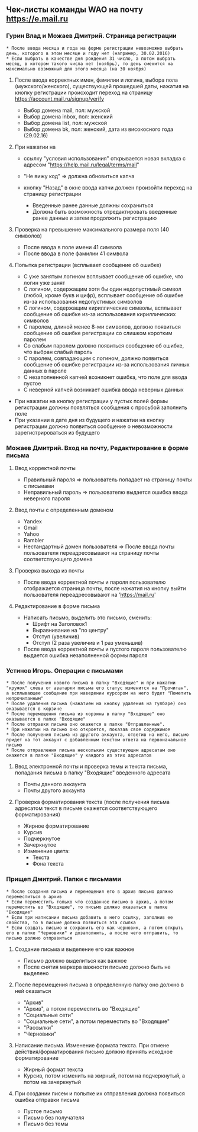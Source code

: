 ## Чек-листы команды WAO на почту https://e.mail.ru

### Гурин Влад и Можаев Дмитрий. Страница регистрации

    * После ввода месяца и года на форме регистрации невозможно выбрать день, которого в этом месяце и году нет (например, 30.02.2016)
    * Если выбрать в качестве дня рождения 31 число, а потом выбрать месяц, в котором такого числа нет (ноябрь), то день сменится на максимально возможный для этого месяца (на 30 ноября)


1. После ввода корректных имен, фамилии и логина, выбора пола (мужского/женского), существующей прошедшей даты, нажатия на кнопку регистрации происходит переход на страницу https://account.mail.ru/signup/verify

    * Выбор домена mail, пол: мужской
    * Выбор домена inbox, пол: женский
    * Выбор домена list, пол: мужской
    * Выбор домена bk, пол: женский, дата из високосного года (29.02.16)


2. При нажатии на

    * cсылку "условия использования" открывается новая вкладка с адресом "https://help.mail.ru/legal/terms/mail"
    * "Не вижу код" => должна обновиться капча
    * кнопку "Назад" в окне ввода капчи должен произойти переход на страницу регистрации

        - Введенные ранее данные должны сохраниться
        - Должна быть возможность отредактировать введенные ранее данные и затем продолжить регистрацию


3. Проверка на превышение максимального размера поля (40 символов)

    * После ввода в поле имени 41 символа
    * После ввода в поле фамилии 41 символа


4. Попытка регистрации (всплывает сообщение об ошибке)

    * С уже занятым логином всплывает сообщение об ошибке, что логин уже занят
    * С логином, содержащим хотя бы один недопустимый символ (любой, кроме букв и цифр), всплывает сообщение об ошибке из-за использования недопустимых символов
    * С логином, содержащим кириллические символы, всплывает сообщение об ошибке из-за использования кириллических символов
    * С паролем, длиной менее 8-ми символов, должно появиться сообщение об ошибке регистрации со слишком коротким паролем
    * Со слабым паролем должно появиться сообщение об ошибке, что выбран слабый пароль
    * С паролем, совпадающим с логином, должно появиться сообщение об ошибке регистрации из-за использования личных данных в пароле
    * С незаполненной капчей возникнет ошибка, что поле для ввода пустое
    * С неверной капчей возникает ошибка ввода неверных данных


* При нажатии на кнопку регистрации у пустых полей формы регистрации должны появляться сообщения с просьбой заполнить поле
* При указании в дате дня из будущего и нажатии на кнопку регистрации должно появиться сообщение о невозможности зарегистрироваться из будущего




### Можаев Дмитрий. Вход на почту, Редактирование в форме письма

1. Ввод корректной почты
    * Правильный пароля => пользователь попадает на страницу почты с письмами
    * Неправильный пароль => пользователю выдается ошибка ввода неверного пароля


2. Ввод почты с определенным доменом

    * Yandex
    * Gmail
    * Yahoo
    * Rambler
    * Нестандартный домен пользователя
=> После ввода почты пользователя переадресовывают на страницу почты соответствующего домена


3. Проверка выхода из почты

    * После ввода корректной почты и пароля пользователю отображается страница почты, после нажатия на кнопку выйти пользователя переадресовывают на 'https://mail.ru'


4. Редактирование в форме письма

    * Написать письмо, выделить это письмо, сменить:
        - Шрифт на Заголовок1
        - Выравнивание на "по центру"
        - Отступ (увеличив)
        - Отступ (2 раза увеличив и 1 раз уменьшив)
    * После ввода корректной почты и пустого пароля пользователю выдается ошибка незаполненной формы пароля




### Устинов Игорь. Операции с письмами

    * После получения нового письма в папку "Входящие" и при нажатии "кружок" слева от аватарки письма его статус изменится на "Прочитан", а всплывающее сообщение при наведении курсором на него будет "Пометить непрочитанным"
    * После удаления письма (нажатием на кнопку удаления на тулбаре) оно оказывается в корзине
    * После перемещения письма из корзины в папку "Входящие" оно оказывается в папке "Входящие"
    * После отправки письма оно окажется в папке "Отправленные".
    * При нажатии на письмо оно откроется, показав свое содержимое
    * После получения письма из другого аккаунта, ответив на него, письмо придет на тот аккаунт с добавленным текстом ответа на первоначальное письмо
    * После отправления письма нескольким существующим адресатам оно окажется в папке "Входящие" у каждого из этих адресатов


1. Ввод электронной почты и проверка темы и текста письма, попадания письма в папку "Входящие" введенного адресата

    * Почты данного аккаунта
    * Почты другого аккаунта


2. Проверка форматирования текста (после получения письма адресатом текст в письме окажется соответствующего форматирования)

    * Жирное форматирование
    * Курсив
    * Подчеркнутое
    * Зачеркнутое
    * Изменение цвета:
        - Текста
        - Фона текста



### Прищеп Дмитрий. Папки с письмами

    * После создания письма и перемещения его в архив письмо должно переместиться в архив
    * Если переместить только что созданное письмо в архив, а потом переместить во "Входящие", то письмо должно оказаться в папке "Входящие"
    * Если при написании письма добавить в него ссылку, заполнив ее свойства, то в письме должна появиться эта ссылка
    * Если создать письмо и сохранить его как черновик, а потом открыть его в папке "Черновики" и дозаполнить, а после чего отправить, то письмо должно отправиться


1. Cоздание письма и выделение его как важное

    * Письмо должно выделиться как важное
    * После снятия маркера важности письмо должно быть не выделено


2. После перемещения письма в определенную папку оно должно в ней оказаться

    * "Архив"
    * "Архив", а потом переместить во "Входящие"
    * "Социальные сети"
    * "Социальные сети", а потом переместить во "Входящие"
    * "Рассылки"
    * "Черновики"


3. Написание письма. Изменение формата текста. При отмене действия/форматирования письмо должно принять исходное форматирование

    * Жирный формат текста
    * Курсив, потом изменить на жирный, потом на подчеркнутый, а потом на зачеркнутый


4. При создании писем и попытке их отправления должна появиться ошибка отправки письма

    * Пустое письмо
    * Письмо без получателя
    * Письмо без темы
